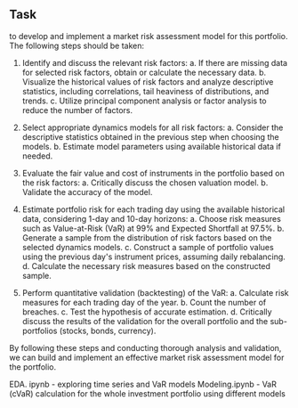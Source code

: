 
## Task

 to develop and implement a market risk assessment model for this portfolio. The following steps should be taken:

1. Identify and discuss the relevant risk factors:
   a. If there are missing data for selected risk factors, obtain or calculate the necessary data.
   b. Visualize the historical values of risk factors and analyze descriptive statistics, including correlations, tail heaviness of distributions, and trends.
   c. Utilize principal component analysis or factor analysis to reduce the number of factors.

2. Select appropriate dynamics models for all risk factors:
   a. Consider the descriptive statistics obtained in the previous step when choosing the models.
   b. Estimate model parameters using available historical data if needed.

3. Evaluate the fair value and cost of instruments in the portfolio based on the risk factors:
   a. Critically discuss the chosen valuation model.
   b. Validate the accuracy of the model.

4. Estimate portfolio risk for each trading day using the available historical data, considering 1-day and 10-day horizons:
   a. Choose risk measures such as Value-at-Risk (VaR) at 99% and Expected Shortfall at 97.5%.
   b. Generate a sample from the distribution of risk factors based on the selected dynamics models.
   c. Construct a sample of portfolio values using the previous day's instrument prices, assuming daily rebalancing.
   d. Calculate the necessary risk measures based on the constructed sample.

5. Perform quantitative validation (backtesting) of the VaR:
   a. Calculate risk measures for each trading day of the year.
   b. Count the number of breaches.
   c. Test the hypothesis of accurate estimation.
   d. Critically discuss the results of the validation for the overall portfolio and the sub-portfolios (stocks, bonds, currency).

By following these steps and conducting thorough analysis and validation, we can build and implement an effective market risk assessment model for the portfolio.

EDA. ipynb - exploring time series and VaR models
Modeling.ipynb  - VaR (cVaR) calculation for the whole investment portfolio using different models 